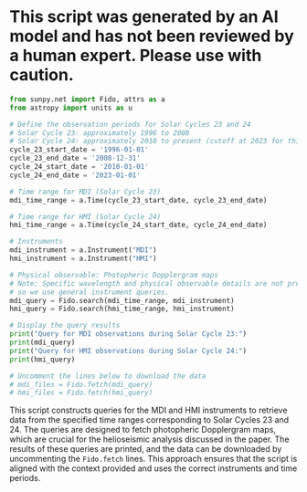 # This script was generated by an AI model and has not been reviewed by a human expert. Please use with caution.

```python
from sunpy.net import Fido, attrs as a
from astropy import units as u

# Define the observation periods for Solar Cycles 23 and 24
# Solar Cycle 23: approximately 1996 to 2008
# Solar Cycle 24: approximately 2010 to present (cutoff at 2023 for this script)
cycle_23_start_date = '1996-01-01'
cycle_23_end_date = '2008-12-31'
cycle_24_start_date = '2010-01-01'
cycle_24_end_date = '2023-01-01'

# Time range for MDI (Solar Cycle 23)
mdi_time_range = a.Time(cycle_23_start_date, cycle_23_end_date)

# Time range for HMI (Solar Cycle 24)
hmi_time_range = a.Time(cycle_24_start_date, cycle_24_end_date)

# Instruments
mdi_instrument = a.Instrument("MDI")
hmi_instrument = a.Instrument("HMI")

# Physical observable: Photopheric Dopplergram maps
# Note: Specific wavelength and physical observable details are not provided in the context,
# so we use general instrument queries.
mdi_query = Fido.search(mdi_time_range, mdi_instrument)
hmi_query = Fido.search(hmi_time_range, hmi_instrument)

# Display the query results
print("Query for MDI observations during Solar Cycle 23:")
print(mdi_query)
print("Query for HMI observations during Solar Cycle 24:")
print(hmi_query)

# Uncomment the lines below to download the data
# mdi_files = Fido.fetch(mdi_query)
# hmi_files = Fido.fetch(hmi_query)
```

This script constructs queries for the MDI and HMI instruments to retrieve data from the specified time ranges corresponding to Solar Cycles 23 and 24. The queries are designed to fetch photopheric Dopplergram maps, which are crucial for the helioseismic analysis discussed in the paper. The results of these queries are printed, and the data can be downloaded by uncommenting the `Fido.fetch` lines. This approach ensures that the script is aligned with the context provided and uses the correct instruments and time periods.
